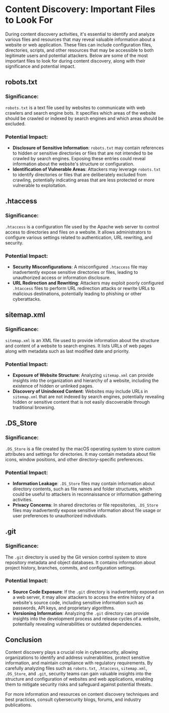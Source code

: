# Content Discovery: Important Files to Look For

During content discovery activities, it's essential to identify and analyze various files and resources that may reveal valuable information about a website or web application. These files can include configuration files, directories, scripts, and other resources that may be accessible to both legitimate users and potential attackers. Below are some of the most important files to look for during content discovery, along with their significance and potential impact.

## robots.txt

### Significance:
`robots.txt` is a text file used by websites to communicate with web crawlers and search engine bots. It specifies which areas of the website should be crawled or indexed by search engines and which areas should be excluded.

### Potential Impact:
- **Disclosure of Sensitive Information**: `robots.txt` may contain references to hidden or sensitive directories or files that are not intended to be crawled by search engines. Exposing these entries could reveal information about the website's structure or configuration.
- **Identification of Vulnerable Areas**: Attackers may leverage `robots.txt` to identify directories or files that are deliberately excluded from crawling, potentially indicating areas that are less protected or more vulnerable to exploitation.

## .htaccess

### Significance:
`.htaccess` is a configuration file used by the Apache web server to control access to directories and files on a website. It allows administrators to configure various settings related to authentication, URL rewriting, and security.

### Potential Impact:
- **Security Misconfigurations**: A misconfigured `.htaccess` file may inadvertently expose sensitive directories or files, leading to unauthorized access or information disclosure.
- **URL Redirection and Rewriting**: Attackers may exploit poorly configured `.htaccess` files to perform URL redirection attacks or rewrite URLs to malicious destinations, potentially leading to phishing or other cyberattacks.

## sitemap.xml

### Significance:
`sitemap.xml` is an XML file used to provide information about the structure and content of a website to search engines. It lists URLs of web pages along with metadata such as last modified date and priority.

### Potential Impact:
- **Exposure of Website Structure**: Analyzing `sitemap.xml` can provide insights into the organization and hierarchy of a website, including the existence of hidden or unlinked pages.
- **Discovery of Unindexed Content**: Websites may include URLs in `sitemap.xml` that are not indexed by search engines, potentially revealing hidden or sensitive content that is not easily discoverable through traditional browsing.

## .DS_Store

### Significance:
`.DS_Store` is a file created by the macOS operating system to store custom attributes and settings for directories. It may contain metadata about file icons, window positions, and other directory-specific preferences.

### Potential Impact:
- **Information Leakage**: `.DS_Store` files may contain information about directory contents, such as file names and folder structures, which could be useful to attackers in reconnaissance or information gathering activities.
- **Privacy Concerns**: In shared directories or file repositories, `.DS_Store` files may inadvertently expose sensitive information about file usage or user preferences to unauthorized individuals.

## .git

### Significance:
The `.git` directory is used by the Git version control system to store repository metadata and object databases. It contains information about project history, branches, commits, and configuration settings.

### Potential Impact:
- **Source Code Exposure**: If the `.git` directory is inadvertently exposed on a web server, it may allow attackers to access the entire history of a website's source code, including sensitive information such as passwords, API keys, and proprietary algorithms.
- **Versioning Information**: Analyzing the `.git` directory can provide insights into the development process and release cycles of a website, potentially revealing vulnerabilities or outdated dependencies.

## Conclusion

Content discovery plays a crucial role in cybersecurity, allowing organizations to identify and address vulnerabilities, protect sensitive information, and maintain compliance with regulatory requirements. By carefully analyzing files such as `robots.txt`, `.htaccess`, `sitemap.xml`, `.DS_Store`, and `.git`, security teams can gain valuable insights into the structure and configuration of websites and web applications, enabling them to mitigate security risks and safeguard against potential threats.

For more information and resources on content discovery techniques and best practices, consult cybersecurity blogs, forums, and industry publications.
